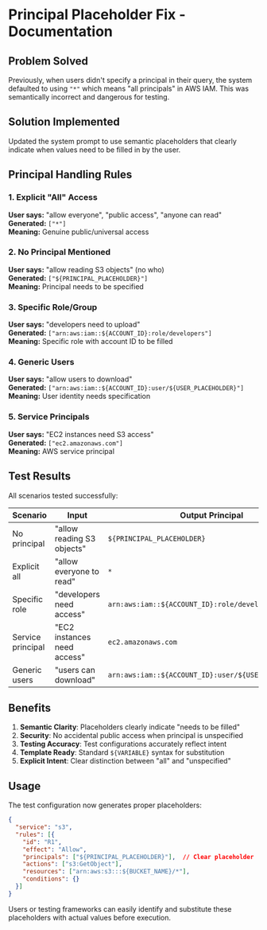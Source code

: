 # Principal Placeholder Fix - Documentation

## Problem Solved
Previously, when users didn't specify a principal in their query, the system defaulted to using `"*"` which means "all principals" in AWS IAM. This was semantically incorrect and dangerous for testing.

## Solution Implemented
Updated the system prompt to use semantic placeholders that clearly indicate when values need to be filled in by the user.

## Principal Handling Rules

### 1. Explicit "All" Access
**User says:** "allow everyone", "public access", "anyone can read"  
**Generated:** `["*"]`  
**Meaning:** Genuine public/universal access

### 2. No Principal Mentioned
**User says:** "allow reading S3 objects" (no who)  
**Generated:** `["${PRINCIPAL_PLACEHOLDER}"]`  
**Meaning:** Principal needs to be specified

### 3. Specific Role/Group
**User says:** "developers need to upload"  
**Generated:** `["arn:aws:iam::${ACCOUNT_ID}:role/developers"]`  
**Meaning:** Specific role with account ID to be filled

### 4. Generic Users
**User says:** "allow users to download"  
**Generated:** `["arn:aws:iam::${ACCOUNT_ID}:user/${USER_PLACEHOLDER}"]`  
**Meaning:** User identity needs specification

### 5. Service Principals
**User says:** "EC2 instances need S3 access"  
**Generated:** `["ec2.amazonaws.com"]`  
**Meaning:** AWS service principal

## Test Results

All scenarios tested successfully:

| Scenario | Input | Output Principal |
|----------|-------|-----------------|
| No principal | "allow reading S3 objects" | `${PRINCIPAL_PLACEHOLDER}` |
| Explicit all | "allow everyone to read" | `*` |
| Specific role | "developers need access" | `arn:aws:iam::${ACCOUNT_ID}:role/developers` |
| Service principal | "EC2 instances need access" | `ec2.amazonaws.com` |
| Generic users | "users can download" | `arn:aws:iam::${ACCOUNT_ID}:user/${USER_PLACEHOLDER}` |

## Benefits

1. **Semantic Clarity**: Placeholders clearly indicate "needs to be filled"
2. **Security**: No accidental public access when principal is unspecified  
3. **Testing Accuracy**: Test configurations accurately reflect intent
4. **Template Ready**: Standard `${VARIABLE}` syntax for substitution
5. **Explicit Intent**: Clear distinction between "all" and "unspecified"

## Usage

The test configuration now generates proper placeholders:

```json
{
  "service": "s3",
  "rules": [{
    "id": "R1",
    "effect": "Allow",
    "principals": ["${PRINCIPAL_PLACEHOLDER}"],  // Clear placeholder
    "actions": ["s3:GetObject"],
    "resources": ["arn:aws:s3:::${BUCKET_NAME}/*"],
    "conditions": {}
  }]
}
```

Users or testing frameworks can easily identify and substitute these placeholders with actual values before execution.